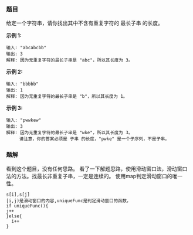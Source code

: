 ### 题目
给定一个字符串，请你找出其中不含有重复字符的 最长子串 的长度。

**示例 1:**
```
输入: "abcabcbb"
输出: 3 
解释: 因为无重复字符的最长子串是 "abc"，所以其长度为 3。
```

**示例 2:**
```
输入: "bbbbb"
输出: 1
解释: 因为无重复字符的最长子串是 "b"，所以其长度为 1。
```

**示例 3:**

```
输入: "pwwkew"
输出: 3
解释: 因为无重复字符的最长子串是 "wke"，所以其长度为 3。
     请注意，你的答案必须是 子串 的长度，"pwke" 是一个子序列，不是子串。
```

### 题解
看到这个题目，没有任何思路。
看了一下解题思路，使用滑动窗口法，滑动窗口法的方法。找最长非重复子串，一定是连续的。
使用map判定滑动窗口的唯一性。
```
s[i],s[j]  
[i,j)是滑动窗口的内容,uniqueFunc是判定滑动窗口的函数，
if uniqueFunc(){
j++
}else{
  i++
}
```
